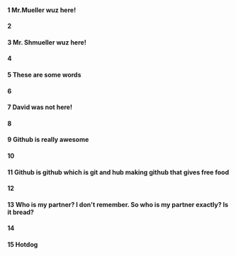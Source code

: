 #### 1 Mr.Mueller wuz here!
#### 2
#### 3 Mr. Shmueller wuz here!
#### 4
#### 5 These are some words
#### 6
#### 7 David was not here!
#### 8
#### 9 Github is really awesome
#### 10
#### 11 Github is github which is git and hub making github that gives free food
#### 12
#### 13 Who is my partner? I don't remember. So who is my partner exactly? Is it bread?
#### 14
#### 15 Hotdog